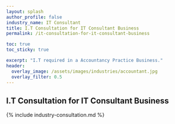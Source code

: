 ```yaml
---
layout: splash 
author_profile: false 
industry_name: IT Consultant
title: I.T Consultation for IT Consultant Business
permalink: /it-consultation-for-it-consultant-business

toc: true
toc_sticky: true

excerpt: "I.T required in a Accountancy Practice Business."
header:
  overlay_image: /assets/images/industries/accountant.jpg
  overlay_filter: 0.5 
---
```


## I.T Consultation for IT Consultant Business

{% include industry-consultation.md %}
